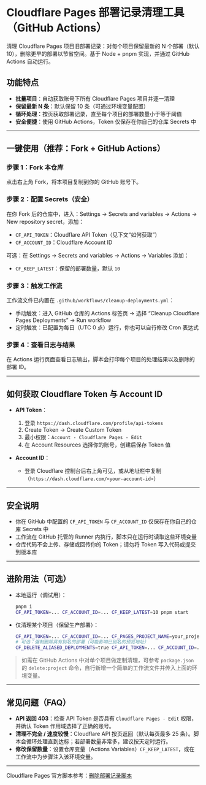 # Cloudflare Pages 部署记录清理工具（GitHub Actions）

清理 Cloudflare Pages 项目旧部署记录：对每个项目保留最新的 N 个部署（默认 10），删除更早的部署以节省空间。基于 Node + pnpm 实现，并通过 GitHub Actions 自动运行。

## 功能特点

- **批量项目**：自动获取账号下所有 Cloudflare Pages 项目并逐一清理
- **保留最新 N 条**：默认保留 10 条（可通过环境变量配置）
- **循环处理**：按页获取部署记录，直至每个项目的部署数量小于等于阈值
- **安全便捷**：使用 GitHub Actions，Token 仅保存在你自己的仓库 Secrets 中

---

## 一键使用（推荐：Fork + GitHub Actions）

### 步骤 1：Fork 本仓库

点击右上角 Fork，将本项目复制到你的 GitHub 账号下。

### 步骤 2：配置 Secrets（安全）

在你 Fork 后的仓库中，进入：Settings → Secrets and variables → Actions → New repository secret，添加：

- `CF_API_TOKEN`：Cloudflare API Token（见下文“如何获取”）
- `CF_ACCOUNT_ID`：Cloudflare Account ID

可选：在 Settings → Secrets and variables → Actions → Variables 添加：

- `CF_KEEP_LATEST`：保留的部署数量，默认 `10`

### 步骤 3：触发工作流

工作流文件已内置在 `.github/workflows/cleanup-deployments.yml`：

- 手动触发：进入 GitHub 仓库的 Actions 标签页 → 选择 “Cleanup Cloudflare Pages Deployments” → Run workflow
- 定时触发：已配置为每日（UTC 0 点）运行，你也可以自行修改 Cron 表达式

### 步骤 4：查看日志与结果

在 Actions 运行页面查看日志输出，脚本会打印每个项目的处理结果以及删除的部署 ID。

---

## 如何获取 Cloudflare Token 与 Account ID

- **API Token**：
  1) 登录 `https://dash.cloudflare.com/profile/api-tokens`
  2) Create Token → Create Custom Token
  3) 最小权限：`Account - Cloudflare Pages - Edit`
  4) 在 Account Resources 选择你的账号，创建后保存 Token 值

- **Account ID**：
  - 登录 Cloudflare 控制台后右上角可见，或从地址栏中复制（`https://dash.cloudflare.com/<your-account-id>`）

---

## 安全说明

- 你在 GitHub 中配置的 `CF_API_TOKEN` 与 `CF_ACCOUNT_ID` 仅保存在你自己的仓库 Secrets 中
- 工作流在 GitHub 托管的 Runner 内执行，脚本只在运行时读取这些环境变量
- 仓库代码不会上传、存储或回传你的 Token；请勿将 Token 写入代码或提交到版本库

---

## 进阶用法（可选）

- 本地运行（调试用）：

  ```bash
  pnpm i
  CF_API_TOKEN=... CF_ACCOUNT_ID=... CF_KEEP_LATEST=10 pnpm start
  ```

- 仅清理某个项目（保留生产部署）：

  ```bash
  CF_API_TOKEN=... CF_ACCOUNT_ID=... CF_PAGES_PROJECT_NAME=your_project pnpm run delete:project
  # 可选：强制删除具有别名的部署（可能影响已别名的预览地址）
  CF_DELETE_ALIASED_DEPLOYMENTS=true CF_API_TOKEN=... CF_ACCOUNT_ID=... CF_PAGES_PROJECT_NAME=your_project pnpm run delete:project
  ```

> 如需在 GitHub Actions 中对单个项目做定制清理，可参考 `package.json` 的 `delete:project` 命令，自行新增一个简单的工作流文件并传入上面的环境变量。

---

## 常见问题（FAQ）

- **API 返回 403**：检查 API Token 是否具有 `Cloudflare Pages - Edit` 权限，并确认 Token 作用域选择了正确的账号。
- **清理不完全 / 速度较慢**：Cloudflare API 按页返回（默认每页最多 25 条）。脚本会循环处理直到达标；若部署数量非常多，建议按天定时运行。
- **修改保留数量**：设置仓库变量（Actions Variables）`CF_KEEP_LATEST`，或在工作流中为步骤注入该环境变量。

---

Cloudflare Pages 官方脚本参考：[删除部署记录脚本](https://pub-505c82ba1c844ba788b97b1ed9415e75.r2.dev/delete-all-deployments.zip)
